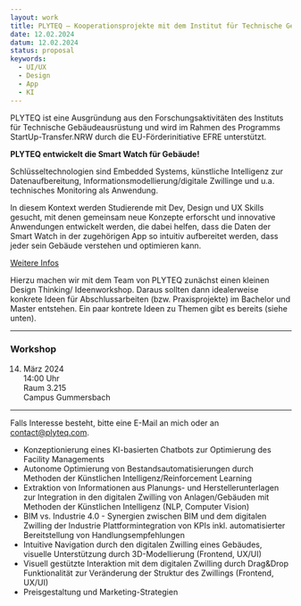 ```yaml
---
layout: work
title: PLYTEQ – Kooperationsprojekte mit dem Institut für Technische Gebäudeausrüstung
date: 12.02.2024
datum: 12.02.2024
status: proposal
keywords:
  - UI/UX
  - Design
  - App
  - KI
---
```

PLYTEQ ist eine Ausgründung aus den Forschungsaktivitäten des Instituts für Technische Gebäudeausrüstung und wird im Rahmen des Programms StartUp-Transfer.NRW durch die EU-Förderinitiative EFRE unterstützt. 

**PLYTEQ entwickelt die Smart Watch für Gebäude!**

Schlüsseltechnologien sind Embedded Systems, künstliche Intelligenz zur Datenaufbereitung, Informationsmodellierung/digitale Zwillinge und u.a. technisches Monitoring als Anwendung.

In diesem Kontext werden Studierende mit Dev, Design und UX Skills gesucht, mit denen gemeinsam neue Konzepte erforscht und innovative Anwendungen entwickelt werden, die dabei helfen, dass die Daten der Smart Watch in der zugehörigen App so intuitiv aufbereitet werden, dass jeder sein Gebäude verstehen und optimieren kann.

[Weitere Infos](/thesis/assets/uploads/flyerdesignthinkinggummersbach.pdf)

Hierzu machen wir mit dem Team von PLYTEQ zunächst einen kleinen Design Thinking/ Ideenworkshop. Daraus sollten dann idealerweise konkrete Ideen für Abschlussarbeiten (bzw. Praxisprojekte) im Bachelor und Master entstehen. Ein paar kontrete Ideen zu Themen gibt es bereits (siehe unten).

---

### Workshop  
14. März 2024  
14:00 Uhr  
Raum 3.215  
Campus Gummersbach

---

Falls Interesse besteht, bitte eine E-Mail an mich oder an [contact@plyteq.com](contact@plyteq.com).

- Konzeptionierung eines KI-basierten Chatbots zur Optimierung des Facility Managements
- Autonome Optimierung von Bestandsautomatisierungen durch Methoden der Künstlichen Intelligenz/Reinforcement Learning
- Extraktion von Informationen aus Planungs- und Herstellerunterlagen zur Integration in den digitalen Zwilling von Anlagen/Gebäuden mit Methoden der Künstlichen Intelligenz (NLP, Computer Vision)
- BIM vs. Industrie 4.0 - Synergien zwischen BIM und dem digitalen Zwilling der Industrie​
Plattformintegration von KPIs inkl. automatisierter Bereitstellung von Handlungsempfehlungen​ 
- Intuitive Navigation durch den digitalen Zwilling eines Gebäudes, visuelle Unterstützung durch 3D-Modellierung (Frontend, UX/UI)
- Visuell gestützte Interaktion mit dem digitalen Zwilling durch Drag&Drop Funktionalität zur Veränderung der Struktur des Zwillings (Frontend, UX/UI)
- Preisgestaltung und Marketing-Strategien ​
